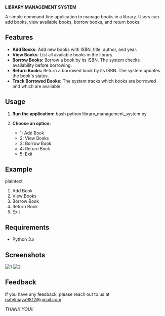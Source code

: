 
**LIBRARY MANAGEMENT SYSTEM**

A simple command-line application to manage books in a library. Users can add books, view available books, borrow books, and return books.


## Features

- **Add Books:** Add new books with ISBN, title, author, and year.
- **View Books:** List all available books in the library.
- **Borrow Books:** Borrow a book by its ISBN. The system checks availability before borrowing.
- **Return Books:** Return a borrowed book by its ISBN. The system updates the book's status.
- **Track Borrowed Books:** The system tracks which books are borrowed and which are available.

## Usage
1. **Run the application:**
   bash
   python library_management_system.py
   
2. **Choose an option:**
   - 1: Add Book
   - 2: View Books
   - 3: Borrow Book
   - 4: Return Book
   - 5: Exit

## Example
plaintext
1. Add Book
2. View Books
3. Borrow Book
4. Return Book
5. Exit

## Requirements
- Python 3.x

## Screenshots

![1](https://github.com/user-attachments/assets/3ae3846d-819c-4fc5-ab0d-34de72bffabe)
![2](https://github.com/user-attachments/assets/2c0bda87-bde4-4a5f-a0d7-b8d3668b47f0)
 

## Feedback

If you have any feedback, please reach out to us at patelmaya9812@gmail.com

*THANK YOU!!*
